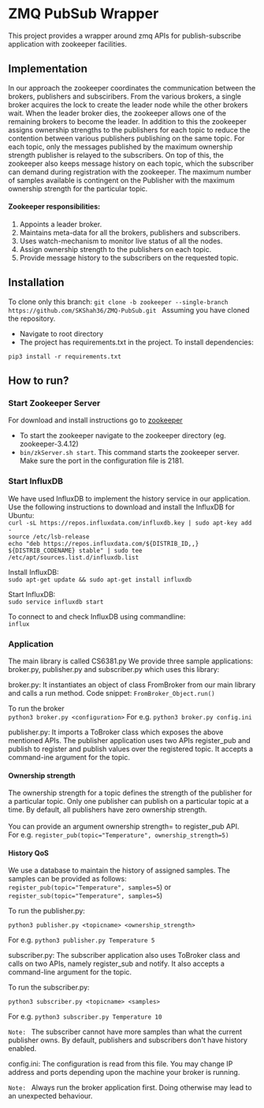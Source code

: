 # ZMQ PubSub Wrapper
This project provides a wrapper around zmq APIs for publish-subscribe application with zookeeper facilities.

## Implementation
In our approach the zookeeper coordinates the communication between the brokers, publishers and subsciribers. From the various brokers, a single broker acquires the lock to create the leader node while the other brokers wait. When the leader broker dies, the zookeeper allows one of the remaining brokers to become the leader. In addition to this the zookeeper assigns ownership strengths to the publishers for each topic to reduce the contention between various publishers publishing on the same topic. For each topic, only the messages published by the maximum ownership strength publisher is relayed to the subscribers. On top of this, the zookeeper also keeps message history on each topic, which the subscriber can demand during registration with the zookeeper. The maximum number of samples available is contingent on the Publisher with the maximum ownership strength for the particular topic.

#### Zookeeper responsibilities:
1. Appoints a leader broker.
2. Maintains meta-data for all the brokers, publishers and subscribers.
3. Uses watch-mechanism to monitor live status of all the nodes.
4. Assign ownership strength to the publishers on each topic.
5. Provide message history to the subscribers on the requested topic.

## Installation
To clone only this branch: 
```git clone -b zookeeper --single-branch https://github.com/SKShah36/ZMQ-PubSub.git ```
Assuming you have cloned the repository.

- Navigate to root directory
- The project has requirements.txt in the project. To install dependencies:
```
pip3 install -r requirements.txt
```

## How to run?
### Start Zookeeper Server

For download and install instructions go to [zookeeper](https://zookeeper.apache.org/releases.html)
- To start the zookeeper navigate to the zookeeper directory (eg. zookeeper-3.4.12)
- ```bin/zkServer.sh start```. This command starts the zookeeper server. Make sure the port in the configuration file is 2181.

### Start InfluxDB

We have used InfluxDB to implement the history service in our application. Use the following instructions to download and install the InfluxDB for Ubuntu: <br/>
```curl -sL https://repos.influxdata.com/influxdb.key | sudo apt-key add -```<br/>
```source /etc/lsb-release```<br/>
```echo "deb https://repos.influxdata.com/${DISTRIB_ID,,} ${DISTRIB_CODENAME} stable" | sudo tee /etc/apt/sources.list.d/influxdb.list```<br/>

Install InfluxDB:<br/>
```sudo apt-get update && sudo apt-get install influxdb```

Start InfluxDB: <br/>
```sudo service influxdb start```

To connect to and check InfluxDB using commandline:<br/>
```influx```

### Application

The main library is called CS6381.py We provide three sample applications: broker.py,
publisher.py and subscriber.py which uses this library:

broker.py: It instantiates an object of class FromBroker from our main library and calls a run method. Code snippet:
```FromBroker_Object.run()```<br/>

To run the broker <br/>
```python3 broker.py <configuration>```
For e.g. ```python3 broker.py config.ini```  

publisher.py: It imports a ToBroker class which exposes the above mentioned APIs. The publisher
application uses two APIs register_pub and publish to register and publish values over the registered
topic. It accepts a command-ine argument for the topic.

#### Ownership strength
The ownership strength for a topic defines the strength of the publisher for a particular topic. Only one publisher can publish on a particular topic at a time. By default, all publishers have zero ownership strength.<br/>  
You can provide an argument ownership strength=  to register_pub API. <br/>
For e.g. ```register_pub(topic="Temperature", ownership_strength=5)```


#### History QoS

We use a database to maintain the history of assigned samples. The samples can be provided as follows:<br/>
```register_pub(topic="Temperature", samples=5```) or <br/>
```register_sub(topic="Temperature", samples=5```)<br/>

To run the publisher.py:

```python3 publisher.py <topicname> <ownership_strength>```

For e.g. ```python3 publisher.py Temperature 5```


subscriber.py: The subscriber application also uses ToBroker class and calls on two APIs, namely
register_sub and notify. It also accepts a command-line argument for the topic.

To run the subscriber.py:

```python3 subscriber.py <topicname> <samples>```

For e.g. ```python3 subscriber.py Temperature 10```

  
```Note: ``` The subscriber cannot have more samples than what the current publisher owns. By default, publishers and subscribers don't have history enabled.

config.ini: The configuration is read from this file. You may change IP address and ports depending upon the machine your broker is running.

```Note: ``` Always run the broker application first. Doing otherwise may lead to an unexpected behaviour. 


